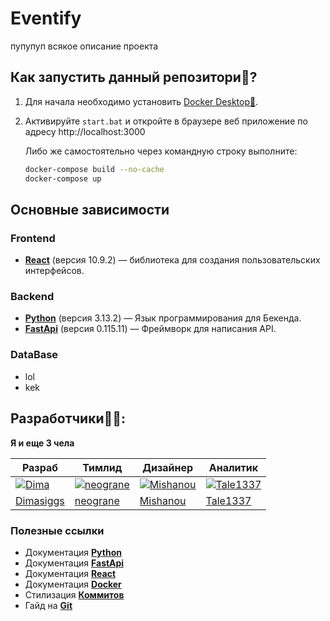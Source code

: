 # Eventify
пупупуп всякое описание проекта

## Как запустить данный репозитори📃?

1. Для начала необходимо установить [Docker Desktop🐳](https://www.docker.com/products/docker-desktop/).

2. Активируйте `start.bat` и откройте в браузере веб приложение по адресу http://localhost:3000

   Либо же самостоятельно через командную строку выполните:

   ```bash
   docker-compose build --no-cache
   docker-compose up
   ```
## Основные зависимости

### Frontend
- **[React](https://react.dev/)** (версия 10.9.2) — библиотека для создания пользовательских интерфейсов.

### Backend
- **[Python](https://www.python.org)** (версия 3.13.2) — Язык программирования для Бекенда.
- **[FastApi](https://fastapi.tiangolo.com)** (версия 0.115.11) — Фреймворк для написания API.

### DataBase
- lol
- kek

## Разработчики👩‍💻: 
**Я и еще 3 чела**


Разраб | Тимлид | Дизайнер | Аналитик
---|---|---|---
[![Dima](https://github.com/user-attachments/assets/4c1e9f25-22d5-4d91-904f-643ac4d40d10)](https://github.com/Dimasiggs) | [![neograne](https://github.com/user-attachments/assets/4c1e9f25-22d5-4d91-904f-643ac4d40d10)](https://github.com/neograne) | [![Mishanou](https://github.com/user-attachments/assets/4c1e9f25-22d5-4d91-904f-643ac4d40d10)](https://github.com/Mishanou) | [![Tale1337](https://github.com/user-attachments/assets/4c1e9f25-22d5-4d91-904f-643ac4d40d10)](https://github.com/Tale1337) | 
[Dimasiggs](https://github.com/Dimasiggs) | [neograne](https://github.com/neograne) | [Mishanou](https://github.com/Mishanou) | [Tale1337](https://github.com/Tale1337)

### Полезные ссылки
- Документация **[Python](https://www.python.org)**
- Документация **[FastApi](https://fastapi.tiangolo.com/learn/)**
- Документация **[React](https://react.dev/learn)**
- Документация **[Docker](https://docs.docker.com/guides/)**
- Стилизация **[Коммитов](https://www.conventionalcommits.org/en/v1.0.0/)**
- Гайд на **[Git](https://rogerdudler.github.io/git-guide/)**
